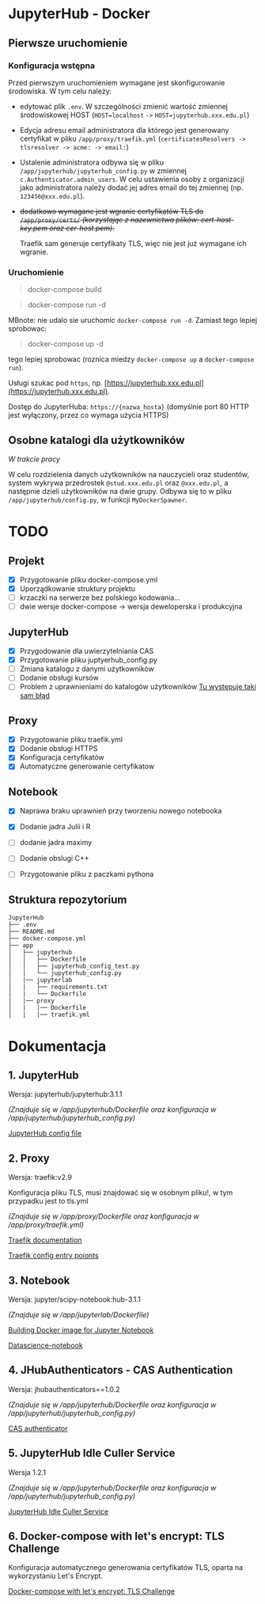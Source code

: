 # JupyterHub - Docker

## Pierwsze uruchomienie

### Konfiguracja wstępna
Przed pierwszym uruchomieniem wymagane jest skonfigurowanie środowiska. W tym celu należy:

- edytować plik `.env`. W szczególności zmienić wartość zmiennej środowiskowej HOST (`HOST=localhost` `->` `HOST=jupyterhub.xxx.edu.pl`)
 
- Edycja adresu email administratora dla którego jest generowany certyfikat w pliku `/app/proxy/traefik.yml` (`certificatesResolvers -> tlsresolver -> acme: -> email:`)

- Ustalenie administratora odbywa się w pliku `/app/jupyterhub/jupyterhub_config.py` w zmiennej `c.Authenticator.admin_users`. W celu ustawienia osoby z organizacji jako administratora należy dodać jej adres email do tej zmiennej (np. `123456@xxx.edu.pl`).

- ~~dodatkowo wymagane jest wgranie certyfikatów TLS do `/app/proxy/certs/` *(korzystając z nazewnictwa plików: cert-host-key.pem oraz cer-host.pem)*.~~

  Traefik sam generuje certyfikaty TLS, więc nie jest już wymagane ich wgranie.


### Uruchomienie

> docker-compose build

> docker-compose run -d

MBnote: nie udalo sie uruchomic `docker-compose run -d`. Zamiast
tego lepiej sprobowac:

> docker-compose up -d

tego lepiej sprobowac (roznica miedzy `docker-compose up` a `docker-compose run`).

Usługi szukac pod `https`, np. [https://jupyterhub.xxx.edu.pl](https://jupyterhub.xxx.edu.pl).

Dostęp do JupyterHuba: `https://{nazwa_hosta}` (domyślnie port 80 HTTP jest wyłączony, przez co wymaga użycia HTTPS)

## Osobne katalogi dla użytkowników
*W trakcie pracy*

W celu rozdzielenia danych użytkowników na nauczycieli oraz studentów, system wykrywa przedrostek `@stud.xxx.edu.pl` oraz `@xxx.edu.pl`, a następnie dzieli użytkowników na dwie grupy. Odbywa się to w pliku `/app/jupyterhub/config.py`, w funkcji `MyDockerSpawner`.

# TODO

## Projekt
- [x] Przygotowanie pliku docker-compose.yml
- [x] Uporządkowanie struktury projektu
- [ ] krzaczki na serwerze bez polskiego kodowania...
- [ ] dwie wersje docker-compose -> wersja deweloperska i produkcyjna 

## JupyterHub
- [x] Przygodowanie dla uwierzytelniania CAS
- [x] Przygotowanie pliku juptyerhub_config.py
- [ ] Zmiana katalogu z danymi użytkowników
- [ ] Dodanie obsługi kursów
- [ ] Problem z uprawnieniami do katalogów użytkowników [Tu występuje taki sam błąd](https://github.com/jupyterhub/dockerspawner/issues/160)
## Proxy
- [x] Przygotowanie pliku traefik.yml
- [x] Dodanie obsługi HTTPS
- [x] Konfiguracja certyfikatów
- [x] Automatyczne generowanie certyfikatow
## Notebook
- [x] Naprawa braku uprawnień przy tworzeniu nowego notebooka
- [x] Dodanie jadra Julii i R
- [ ] dodanie jadra maximy
- [ ] Dodanie obslugi C++
- [ ] Przygotowanie pliku z paczkami pythona


## Struktura repozytorium
```
JupyterHub
├── .env
├── README.md
├── docker-compose.yml
├── app
│   ├── jupyterhub
│   │   ├── Dockerfile
│   │   ├── jupyterhub_config_test.py
|   |   └── jupyterhub_config.py
│   |── jupyterlab
|   |   ├── requirements.txt
│   |   └── Dockerfile
|   |── proxy
│   |   |── Dockerfile
│   |   |── traefik.yml

```

# Dokumentacja
## 1. JupyterHub
Wersja: jupyterhub/jupyterhub:3.1.1

*(Znajduje się w /app/jupyterhub/Dockerfile oraz konfiguracja w /app/jupyterhub/jupyterhub_config.py)*

[JupyterHub config file](https://github.com/jupyterhub/jupyterhub-deploy-docker)

## 2. Proxy
Wersja: traefik:v2.9

Konfiguracja pliku TLS, musi znajdować się w osobnym pliku!, w tym przypadku jest to tls.yml

*(Znajduje się w /app/proxy/Dockerfile oraz konfiguracja w /app/proxy/traefik.yml)*

[Traefik documentation](https://doc.traefik.io/traefik/)

[Traefik config entry poionts](https://doc.traefik.io/traefik/routing/entrypoints/)

## 3. Notebook
Wersja: jupyter/scipy-notebook:hub-3.1.1

*(Znajduje się w /app/jupyterlab/Dockerfile)*

[Building Docker image for Jupyter Notebook](https://jupyterhub-dockerspawner.readthedocs.io/en/latest/docker-image.html)

[Datascience-notebook](https://hub.docker.com/r/jupyter/datascience-notebook/tags/)

## 4. JHubAuthenticators - CAS Authentication
Wersja: jhubauthenticators==1.0.2

*(Znajduje się w /app/jupyterhub/Dockerfile oraz konfiguracja w /app/jupyterhub/jupyterhub_config.py)*

[CAS authenticator](https://github.com/cwaldbieser/jhub_cas_authenticator)

## 5. JupyterHub Idle Culler Service
Wersja 1.2.1

*(Znajduje się w /app/jupyterhub/Dockerfile oraz konfiguracja w /app/jupyterhub/jupyterhub_config.py)*

[JupyterHub Idle Culler Service](https://github.com/jupyterhub/jupyterhub-idle-culler)

## 6. Docker-compose with let's encrypt: TLS Challenge
Konfiguracja automatycznego generowania certyfikatów TLS, oparta na wykorzystaniu Let's Encrypt.

[Docker-compose with let's encrypt: TLS Challenge](https://doc.traefik.io/traefik/user-guides/docker-compose/acme-tls/)

